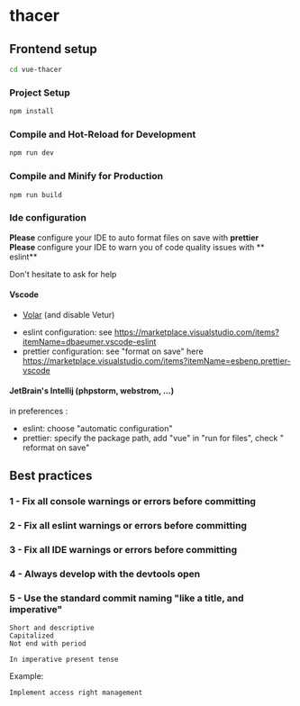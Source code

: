 # thacer

## Frontend setup

```sh
cd vue-thacer
```

### Project Setup

```sh
npm install
```

### Compile and Hot-Reload for Development

```sh
npm run dev
```

### Compile and Minify for Production

```sh
npm run build
```

### Ide configuration

**Please** configure your IDE to auto format files on save with **prettier**   
**Please** configure your IDE to warn you of code quality issues with **
eslint**

Don't hesitate to ask for help

#### Vscode

+ [Volar](https://marketplace.visualstudio.com/items?itemName=Vue.volar) (and
  disable Vetur)

- eslint configuration:
  see https://marketplace.visualstudio.com/items?itemName=dbaeumer.vscode-eslint
- prettier configuration: see "format on save"
  here https://marketplace.visualstudio.com/items?itemName=esbenp.prettier-vscode

#### JetBrain's Intellij (phpstorm, webstrom, ...)

in preferences :

- eslint: choose "automatic configuration"
- prettier: specify the package path, add "vue" in "run for files", check "
  reformat on save"

## Best practices

### 1 - Fix all console warnings or errors before committing

### 2 - Fix all eslint warnings or errors before committing

### 3 - Fix all IDE warnings or errors before committing

### 4 - Always develop with the devtools open

### 5 - Use the standard commit naming "like a title, and imperative"

    Short and descriptive
    Capitalized
    Not end with period

    In imperative present tense

Example:

`Implement access right management`
